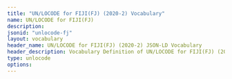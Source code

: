 ```yaml
---
title: "UN/LOCODE for FIJI(FJ) (2020-2) Vocabulary"
name: UN/LOCODE for FIJI(FJ) 
description: 
jsonid: "unlocode-fj"
layout: vocabulary
header_name: UN/LOCODE for FIJI(FJ) (2020-2) JSON-LD Vocabulary
header_description: Vocabulary Definition of UN/LOCODE for FIJI(FJ) (2020-2) semantics in HTML format. JSON-LD format is available at [unlocode-fj.jsonld](/vocabulary/unlocode-fj.jsonld)
type: unlocode
options:
---
```

